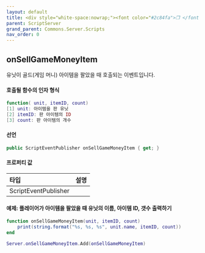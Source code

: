 ```yaml
---
layout: default
title: <div style="white-space:nowrap;"><font color="#2c84fa">❒ </font>onSellGameMoneyItem</div>
parent: ScriptServer
grand_parent: Commons.Server.Scripts
nav_order: 0
---
```


<!-- 아래로 편집 -->




## onSellGameMoneyItem
유닛이 골드(게임 머니) 아이템을 팔았을 때 호출되는 이벤트입니다. 

#### 호출될 함수의 인자 형식
```lua
function( unit, itemID, count)
[1] unit: 아이템을 판 유닛
[2] itemID: 판 아이템의 ID
[3] count: 판 아이템의 개수
```

#### 선언
```cs
public ScriptEventPublisher onSellGameMoneyItem { get; }
```

#### 프로퍼티 값

|타입|설명|
|:-|:-|
|ScriptEventPublisher|

#### 예제: 플레이어가 아이템을 팔았을 때 유닛의 이름, 아이템 ID, 갯수 출력하기
```lua
function onSellGameMoneyItem(unit, itemID, count)
    print(string.format("%s, %s, %s", unit.name, itemID, count))
end

Server.onSellGameMoneyItem.Add(onSellGameMoneyItem)
```